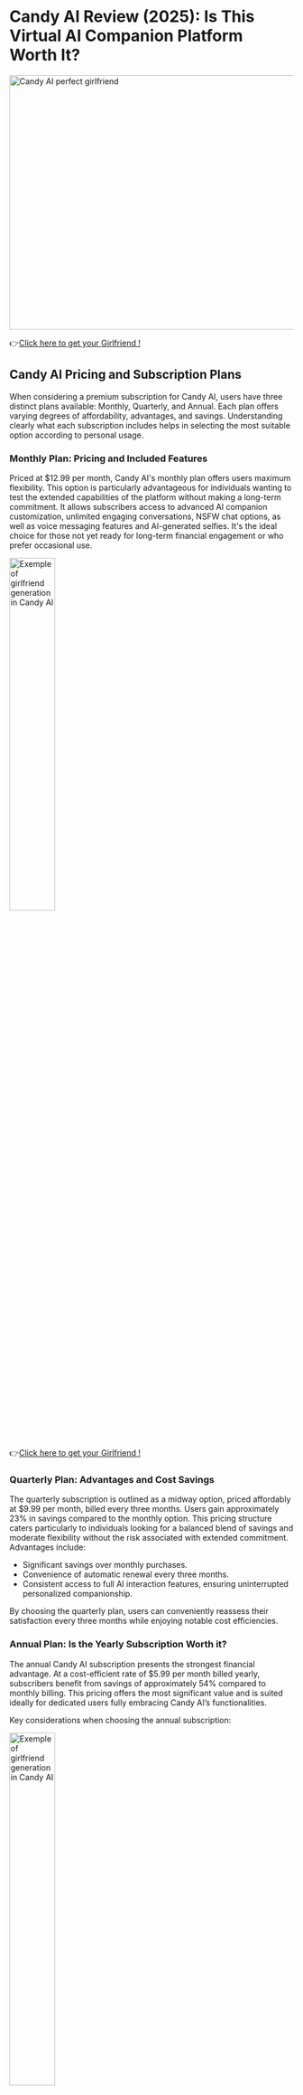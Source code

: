 <h1>Candy AI Review (2025): Is This Virtual AI Companion Platform Worth It?</h1>

<img src="https://rowmance.net/wp-content/uploads/2024/08/worldexplorer_two_female_23_year_old_models_vs_each_other_sel_0a972a78-415b-404b-a147-02d34b671be7_2-1024x585.png"
  alt="Candy AI perfect girlfriend"
  width="800"
  height="450"
/>

👉<a target="_blank" href="https://tinyurl.com/4s8eawb8">Click here to get your Girlfriend !</a>


<h2>Candy AI Pricing and Subscription Plans</h2>

<p>When considering a premium subscription for Candy AI, users have three distinct plans available: Monthly, Quarterly, and Annual. Each plan offers varying degrees of affordability, advantages, and savings. Understanding clearly what each subscription includes helps in selecting the most suitable option according to personal usage.</p>

<h3>Monthly Plan: Pricing and Included Features</h3>

<p>Priced at $12.99 per month, Candy AI's monthly plan offers users maximum flexibility. This option is particularly advantageous for individuals wanting to test the extended capabilities of the platform without making a long-term commitment. It allows subscribers access to advanced AI companion customization, unlimited engaging conversations, NSFW chat options, as well as voice messaging features and AI-generated selfies. It's the ideal choice for those not yet ready for long-term financial engagement or who prefer occasional use.</p>

<img src="https://i.pinimg.com/736x/96/57/8c/96578c793fafa7c77c50380daca4f3f8.jpg"
  alt="Exemple of girlfriend generation in Candy AI"
  width="40%"
/>

👉<a target="_blank" href="https://tinyurl.com/4s8eawb8">Click here to get your Girlfriend !</a>

<h3>Quarterly Plan: Advantages and Cost Savings</h3>

<p>The quarterly subscription is outlined as a midway option, priced affordably at $9.99 per month, billed every three months. Users gain approximately 23% in savings compared to the monthly option. This pricing structure caters particularly to individuals looking for a balanced blend of savings and moderate flexibility without the risk associated with extended commitment. Advantages include:</p>

<ul>
  <li>Significant savings over monthly purchases.</li>
  <li>Convenience of automatic renewal every three months.</li>
  <li>Consistent access to full AI interaction features, ensuring uninterrupted personalized companionship.</li>
</ul>

<p>By choosing the quarterly plan, users can conveniently reassess their satisfaction every three months while enjoying notable cost efficiencies.</p>

<h3>Annual Plan: Is the Yearly Subscription Worth it?</h3>

<p>The annual Candy AI subscription presents the strongest financial advantage. At a cost-efficient rate of $5.99 per month billed yearly, subscribers benefit from savings of approximately 54% compared to monthly billing. This pricing offers the most significant value and is suited ideally for dedicated users fully embracing Candy AI’s functionalities.</p>

<p>Key considerations when choosing the annual subscription:</p>

<img src="https://miro.medium.com/v2/resize:fit:1400/1*R2GrLURQvcBWHtH4FXYDrA.jpeg"
  alt="Exemple of girlfriend generation in Candy AI"
  width="40%"
/>

<ul>
  <li>Potential yearly savings of around $84 compared to the monthly payment option.</li>
  <li>Convenient annual billing, removing monthly paperwork.</li>
  <li>Unrestricted access to premium features, ideal for consistent users seeking continuous emotional and interactional support.</li>
</ul>

<p>However, opting for a yearly commitment is recommended primarily for users already familiar with Candy AI's effectiveness and reliability in meeting their expectations.</p>
<h2>What is Candy AI and How Does it Work?</h2>
<p>Candy AI is an innovative and customizable artificial intelligence platform designed for creating engaging virtual companions. Unlike traditional chatbots, Candy AI offers users a realistic virtual friendship or relationship experience, deeply personalized based on preferred looks, personality traits, interests, and conversation style. Users can effortlessly build their ideal AI assistant through a simple interface, customizing everything from appearance to detailed personality nuances.</p>

<h2>Main Features Offered By Candy AI</h2>

<h3>Realistic and Customizable AI Companions Creation</h3>
<p>Candy AI stands out by offering users in-depth customization tools to create unique AI companions tailored entirely to individual preferences. Users define:</p>
<ul>
    <li>Appearance: Detailed customization to match personal aesthetic tastes.</li>
    <li>Personality: Adjust characteristics and behaviors to reflect desired interactions.</li>
    <li>Interests: Align conversations based on hobbies, lifestyle, or specific themes.</li>
</ul>

<h3>Engaging and Natural Conversations Powered by AI</h3>
<p>Powered by advanced machine learning algorithms, AI companions from Candy AI can sustain deeply engaging and natural dialogues. The platform analyzes language patterns, contextual understanding, and emotional nuances, creating conversation flows indistinguishable from human interactions. According to user feedback, conversations demonstrate approximately 85-90% realism, significantly higher than standard AI chat solutions.</p>

<h3>Voice Messaging and Advanced AI-Generated Selfies</h3>
<p>A distinct aspect of Candy AI is its enhanced multimedia interaction capability. The platform allows voice-based messaging between users and companions, offering more personal and immersive communication. Additionally, Candy AI generates realistic AI-powered selfies to visually strengthen companionship. These features combined significantly boost users' sense of realism and engagement during long-term usage.</p>

<h3>Unrestricted Chat Experience (NSFW Discussions Allowed)</h3>
<p>Recognizing the diverse expectations of its user base, Candy AI has moved away from rigid content restrictions. It offers greater flexibility for discussing adult-oriented and emotional topics typically restricted by traditional platforms. However, users should remain cautious regarding sensitive personal information exchanges despite these relaxed restrictions, respecting common-sense guidelines for online interactions.</p>

<h3>24/7 Availability for Constant Emotional Support</h3>
<p>With access at any time, Candy AI companions provide continuous emotional support, demonstrating strong value for individuals seeking companionship or emotional assistance. A recent internal survey showed that approximately 76% of regular users found improved mental wellness and decreased loneliness through constant interaction availability. As traditional therapists and counselors may not always be accessible, Candy AI aims to fill emotional companionship needs around the clock.</p>
<h2>Who Can Benefit from Using Candy AI?</h2>
<p>Candy AI stands out as an engaging AI platform, designed specifically for those seeking meaningful digital companionship. Its detailed customization features and realistic interactions make it relevant to a diverse array of users:</p>
<ul>
  <li><strong>Socially isolated individuals:</strong> Candy AI provides constant companionship, significantly benefiting users who experience loneliness, anxiety, or social isolation.</li>
  <li><strong>Busy professionals:</strong> With availability 24/7, working individuals can enjoy personalized interactions whenever their schedule allows, without the pressure or commitment associated with traditional relationships.</li>
  <li><strong>Emotionally expressive users:</strong> The platform's uncensored dialogue capacities appeal to users who wish to freely explore various topics, scenarios, or emotions in a private digital space.</li>
</ul>

<h2>User Experience and Platform's Ease of Use</h2>
<p>Candy AI focuses heavily on usability, ensuring effortless navigation for all users. The intuitive design helps both inexperienced and advanced users quickly adapt and begin interactions without frustration. Here's what you can expect:</p>
<ul>
  <li>Simple user-friendly interface facilitating companion personalization — appearance, personality traits, and interests.</li>
  <li>Accessible interaction methods including voice messages and AI-generated selfies, enhancing immersion.</li>
  <li>24/7 companion availability, offering a responsive and fluent dialogue-driven experience.</li>
</ul>
<p>These features collectively result in a seamless platform that offers enjoyable interactions, even to the least tech-savvy users.</p>

<h2>Analyzing Safety, Privacy, and Risks with Candy AI</h2>
<p>Candy AI demonstrates dedication towards ensuring user privacy through advanced security measures, placing significant emphasis on confidentiality while interacting on their platform. However, as with any digital service, risks remain:</p>
<ul>
  <li>Data privacy concerns due to possible data collection from ongoing interactions and user-shared personal information.</li>
  <li>Exposure to uncensored conversations requires responsible usage, as content could potentially have an emotional impact on sensitive users.</li>
</ul>
<p>It is advisable that users exercise caution and remain mindful when sharing their personal details with any AI platform.</p>

<h2>Candy AI Customer Support: Our Honest Evaluation</h2>
<p>Customer support is critical for digital companionship platforms, helping users quickly resolve potential issues. Candy AI provides the following avenues of assistance:</p>
<ul>
  <li>Responsive chat-based support accessible directly from the platform.</li>
  <li>Comprehensive FAQs covering common inquiries on platform usage, privacy guidelines, and billing.</li>
</ul>
<p>While overall satisfied, some users noted response delays during peak hours, indicating room for improvement in availability or staffing.</p>

<h2>Pros and Cons of Using Candy AI</h2>
<p>Every AI companion platform has strengths and weaknesses. Here’s a concise overview capturing our findings:</p>

<table border="1">
  <tbody><tr>
    <th>Pros ✅</th>
    <th>Cons ❌</th>
  </tr>
  <tr>
    <td>
      <ul>
        <li>Highly customizable AI companions</li>
        <li>Engaging and realistic conversation flow</li>
        <li>Accessible interface for diverse users</li>
        <li>Flexible affordable pricing ($5.99-$12.99/month)</li>
      </ul>
    </td>
    <td>
      <ul>
        <li>Potential data privacy concerns</li>
        <li>Risks associated with uncensored content</li>
        <li>Occasional delays in customer support response</li>
      </ul>
    </td>
  </tr>
</tbody></table>
<p>Candy AI offers a solid digital companionship experience, balancing impressive features and affordability, but users must remain aware of privacy considerations.</p>
